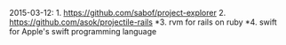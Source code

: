 2015-03-12:
    1. https://github.com/sabof/project-explorer
    2. https://github.com/asok/projectile-rails
   *3. rvm for rails on ruby
   *4. swift for Apple's swift programming language
   




